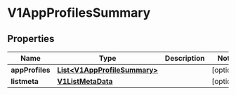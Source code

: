 # V1AppProfilesSummary

## Properties
Name | Type | Description | Notes
------------ | ------------- | ------------- | -------------
**appProfiles** | [**List&lt;V1AppProfileSummary&gt;**](V1AppProfileSummary.md) |  |  [optional]
**listmeta** | [**V1ListMetaData**](V1ListMetaData.md) |  |  [optional]
